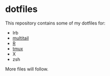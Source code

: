 # dotfiles

This repository contains some of my dotfiles for:

- Irb
- [multitail](http://www.vanheusden.com/multitail/)
- [R](http://www.r-project.org/)
- [tmux](http://tmux.sourceforge.net/)
- X
- zsh

More files will follow.
